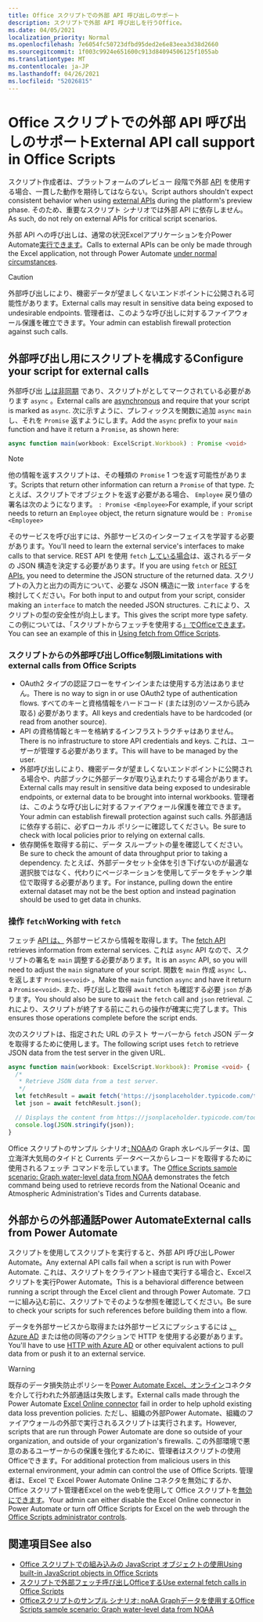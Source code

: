 ```yaml
---
title: Office スクリプトでの外部 API 呼び出しのサポート
description: スクリプトで外部 API 呼び出しを行うOffice。
ms.date: 04/05/2021
localization_priority: Normal
ms.openlocfilehash: 7e6054fc50723dfbd95ded2e6e83eea3d38d2660
ms.sourcegitcommit: 1f003c9924e651600c913d84094506125f1055ab
ms.translationtype: MT
ms.contentlocale: ja-JP
ms.lasthandoff: 04/26/2021
ms.locfileid: "52026815"
---
```

# <a name="external-api-call-support-in-office-scripts"></a><span data-ttu-id="c88da-103">Office スクリプトでの外部 API 呼び出しのサポート</span><span class="sxs-lookup"><span data-stu-id="c88da-103">External API call support in Office Scripts</span></span>

<span data-ttu-id="c88da-104">スクリプト作成者は、プラットフォームのプレビュー 段階で外部 [API](https://developer.mozilla.org/docs/Web/API) を使用する場合、一貫した動作を期待してはならない。</span><span class="sxs-lookup"><span data-stu-id="c88da-104">Script authors shouldn't expect consistent behavior when using [external APIs](https://developer.mozilla.org/docs/Web/API) during the platform's preview phase.</span></span> <span data-ttu-id="c88da-105">そのため、重要なスクリプト シナリオでは外部 API に依存しません。</span><span class="sxs-lookup"><span data-stu-id="c88da-105">As such, do not rely on external APIs for critical script scenarios.</span></span>

<span data-ttu-id="c88da-106">外部 API への呼び出しは、通常の状況Excelアプリケーションを介Power Automate[実行できます](#external-calls-from-power-automate)。</span><span class="sxs-lookup"><span data-stu-id="c88da-106">Calls to external APIs can be only be made through the Excel application, not through Power Automate [under normal circumstances](#external-calls-from-power-automate).</span></span>

> [!CAUTION]
> <span data-ttu-id="c88da-107">外部呼び出しにより、機密データが望ましくないエンドポイントに公開される可能性があります。</span><span class="sxs-lookup"><span data-stu-id="c88da-107">External calls may result in sensitive data being exposed to undesirable endpoints.</span></span> <span data-ttu-id="c88da-108">管理者は、このような呼び出しに対するファイアウォール保護を確立できます。</span><span class="sxs-lookup"><span data-stu-id="c88da-108">Your admin can establish firewall protection against such calls.</span></span>

## <a name="configure-your-script-for-external-calls"></a><span data-ttu-id="c88da-109">外部呼び出し用にスクリプトを構成する</span><span class="sxs-lookup"><span data-stu-id="c88da-109">Configure your script for external calls</span></span>

<span data-ttu-id="c88da-110">外部呼び出 [しは非同期](https://developer.mozilla.org/docs/Learn/JavaScript/Asynchronous/Async_await) であり、スクリプトがとしてマークされている必要があります `async` 。</span><span class="sxs-lookup"><span data-stu-id="c88da-110">External calls are [asynchronous](https://developer.mozilla.org/docs/Learn/JavaScript/Asynchronous/Async_await) and require that your script is marked as `async`.</span></span> <span data-ttu-id="c88da-111">次に示すように、プレフィックスを関数に追加 `async` `main` し、それを `Promise` 返すようにします。</span><span class="sxs-lookup"><span data-stu-id="c88da-111">Add the `async` prefix to your `main` function and have it return a `Promise`, as shown here:</span></span>

```typescript
async function main(workbook: ExcelScript.Workbook) : Promise <void>
```

> [!NOTE]
> <span data-ttu-id="c88da-112">他の情報を返すスクリプトは、その種類の `Promise` 1 つを返す可能性があります。</span><span class="sxs-lookup"><span data-stu-id="c88da-112">Scripts that return other information can return a `Promise` of that type.</span></span> <span data-ttu-id="c88da-113">たとえば、スクリプトでオブジェクトを返す必要がある場合、 `Employee` 戻り値の署名は次のようになります。 `: Promise <Employee>`</span><span class="sxs-lookup"><span data-stu-id="c88da-113">For example, if your script needs to return an `Employee` object, the return signature would be `: Promise <Employee>`</span></span>

<span data-ttu-id="c88da-114">そのサービスを呼び出すには、外部サービスのインターフェイスを学習する必要があります。</span><span class="sxs-lookup"><span data-stu-id="c88da-114">You'll need to learn the external service's interfaces to make calls to that service.</span></span> <span data-ttu-id="c88da-115">REST API を使用 `fetch` [している場合](https://wikipedia.org/wiki/Representational_state_transfer)は、返されるデータの JSON 構造を決定する必要があります。</span><span class="sxs-lookup"><span data-stu-id="c88da-115">If you are using `fetch` or [REST APIs](https://wikipedia.org/wiki/Representational_state_transfer), you need to determine the JSON structure of the returned data.</span></span> <span data-ttu-id="c88da-116">スクリプトの入力と出力の両方について、必要な JSON 構造に一致 `interface` するを検討してください。</span><span class="sxs-lookup"><span data-stu-id="c88da-116">For both input to and output from your script, consider making an `interface` to match the needed JSON structures.</span></span> <span data-ttu-id="c88da-117">これにより、スクリプトの型の安全性が向上します。</span><span class="sxs-lookup"><span data-stu-id="c88da-117">This gives the script more type safety.</span></span> <span data-ttu-id="c88da-118">この例については、「スクリプトからフェッチを使用する[」でOfficeできます](../resources/samples/external-fetch-calls.md)。</span><span class="sxs-lookup"><span data-stu-id="c88da-118">You can see an example of this in [Using fetch from Office Scripts](../resources/samples/external-fetch-calls.md).</span></span>

### <a name="limitations-with-external-calls-from-office-scripts"></a><span data-ttu-id="c88da-119">スクリプトからの外部呼び出しOffice制限</span><span class="sxs-lookup"><span data-stu-id="c88da-119">Limitations with external calls from Office Scripts</span></span>

* <span data-ttu-id="c88da-120">OAuth2 タイプの認証フローをサインインまたは使用する方法はありません。</span><span class="sxs-lookup"><span data-stu-id="c88da-120">There is no way to sign in or use OAuth2 type of authentication flows.</span></span> <span data-ttu-id="c88da-121">すべてのキーと資格情報をハードコード (または別のソースから読み取る) 必要があります。</span><span class="sxs-lookup"><span data-stu-id="c88da-121">All keys and credentials have to be hardcoded (or read from another source).</span></span>
* <span data-ttu-id="c88da-122">API の資格情報とキーを格納するインフラストラクチャはありません。</span><span class="sxs-lookup"><span data-stu-id="c88da-122">There is no infrastructure to store API credentials and keys.</span></span> <span data-ttu-id="c88da-123">これは、ユーザーが管理する必要があります。</span><span class="sxs-lookup"><span data-stu-id="c88da-123">This will have to be managed by the user.</span></span>
* <span data-ttu-id="c88da-124">外部呼び出しにより、機密データが望ましくないエンドポイントに公開される場合や、内部ブックに外部データが取り込まれたりする場合があります。</span><span class="sxs-lookup"><span data-stu-id="c88da-124">External calls may result in sensitive data being exposed to undesirable endpoints, or external data to be brought into internal workbooks.</span></span> <span data-ttu-id="c88da-125">管理者は、このような呼び出しに対するファイアウォール保護を確立できます。</span><span class="sxs-lookup"><span data-stu-id="c88da-125">Your admin can establish firewall protection against such calls.</span></span> <span data-ttu-id="c88da-126">外部通話に依存する前に、必ずローカル ポリシーに確認してください。</span><span class="sxs-lookup"><span data-stu-id="c88da-126">Be sure to check with local policies prior to relying on external calls.</span></span>
* <span data-ttu-id="c88da-127">依存関係を取得する前に、データ スループットの量を確認してください。</span><span class="sxs-lookup"><span data-stu-id="c88da-127">Be sure to check the amount of data throughput prior to taking a dependency.</span></span> <span data-ttu-id="c88da-128">たとえば、外部データセット全体を引き下げないのが最適な選択肢ではなく、代わりにページネーションを使用してデータをチャンク単位で取得する必要があります。</span><span class="sxs-lookup"><span data-stu-id="c88da-128">For instance, pulling down the entire external dataset may not be the best option and instead pagination should be used to get data in chunks.</span></span>

### <a name="working-with-fetch"></a><span data-ttu-id="c88da-129">操作 `fetch`</span><span class="sxs-lookup"><span data-stu-id="c88da-129">Working with `fetch`</span></span>

<span data-ttu-id="c88da-130">フェッチ [API は、](https://developer.mozilla.org/docs/Web/API/Fetch_API) 外部サービスから情報を取得します。</span><span class="sxs-lookup"><span data-stu-id="c88da-130">The [fetch API](https://developer.mozilla.org/docs/Web/API/Fetch_API) retrieves information from external services.</span></span> <span data-ttu-id="c88da-131">これは `async` API なので、スクリプトの署名を `main` 調整する必要があります。</span><span class="sxs-lookup"><span data-stu-id="c88da-131">It is an `async` API, so you will need to adjust the `main` signature of your script.</span></span> <span data-ttu-id="c88da-132">関数を `main` 作成 `async` し、 を返します `Promise<void>` 。</span><span class="sxs-lookup"><span data-stu-id="c88da-132">Make the `main` function `async` and have it return a `Promise<void>`.</span></span> <span data-ttu-id="c88da-133">また、呼び出しと取得 `await` `fetch` も確認する必要 `json` があります。</span><span class="sxs-lookup"><span data-stu-id="c88da-133">You should also be sure to `await` the `fetch` call and `json` retrieval.</span></span> <span data-ttu-id="c88da-134">これにより、スクリプトが終了する前にこれらの操作が確実に完了します。</span><span class="sxs-lookup"><span data-stu-id="c88da-134">This ensures those operations complete before the script ends.</span></span>

<span data-ttu-id="c88da-135">次のスクリプトは、指定された URL のテスト サーバーから `fetch` JSON データを取得するために使用します。</span><span class="sxs-lookup"><span data-stu-id="c88da-135">The following script uses `fetch` to retrieve JSON data from the test server in the given URL.</span></span>

```TypeScript
async function main(workbook: ExcelScript.Workbook): Promise <void> {
  /* 
   * Retrieve JSON data from a test server.
   */
  let fetchResult = await fetch('https://jsonplaceholder.typicode.com/todos/1');
  let json = await fetchResult.json();

  // Displays the content from https://jsonplaceholder.typicode.com/todos/1
  console.log(JSON.stringify(json));
}
```

<span data-ttu-id="c88da-136">Office スクリプトのサンプル シナリオ[: NOAA](../resources/scenarios/noaa-data-fetch.md)の Graph 水レベルデータは、国立海洋大気局のタイドと Currents データベースからレコードを取得するために使用されるフェッチ コマンドを示しています。</span><span class="sxs-lookup"><span data-stu-id="c88da-136">The [Office Scripts sample scenario: Graph water-level data from NOAA](../resources/scenarios/noaa-data-fetch.md) demonstrates the fetch command being used to retrieve records from the National Oceanic and Atmospheric Administration's Tides and Currents database.</span></span>

## <a name="external-calls-from-power-automate"></a><span data-ttu-id="c88da-137">外部からの外部通話Power Automate</span><span class="sxs-lookup"><span data-stu-id="c88da-137">External calls from Power Automate</span></span>

<span data-ttu-id="c88da-138">スクリプトを使用してスクリプトを実行すると、外部 API 呼び出しPower Automate。</span><span class="sxs-lookup"><span data-stu-id="c88da-138">Any external API calls fail when a script is run with Power Automate.</span></span> <span data-ttu-id="c88da-139">これは、スクリプトをクライアント経由で実行する場合と、Excelスクリプトを実行Power Automate。</span><span class="sxs-lookup"><span data-stu-id="c88da-139">This is a behavioral difference between running a script through the Excel client and through Power Automate.</span></span> <span data-ttu-id="c88da-140">フローに組み込む前に、スクリプトでそのような参照を確認してください。</span><span class="sxs-lookup"><span data-stu-id="c88da-140">Be sure to check your scripts for such references before building them into a flow.</span></span>

<span data-ttu-id="c88da-141">データを外部サービスから取得または外部サービスにプッシュするには [、Azure AD](/connectors/webcontents/) または他の同等のアクションで HTTP を使用する必要があります。</span><span class="sxs-lookup"><span data-stu-id="c88da-141">You'll have to use [HTTP with Azure AD](/connectors/webcontents/) or other equivalent actions to pull data from or push it to an external service.</span></span>

> [!WARNING]
> <span data-ttu-id="c88da-142">既存のデータ損失防止ポリシーを[Power Automate Excel、オンライン](/connectors/excelonlinebusiness)コネクタを介して行われた外部通話は失敗します。</span><span class="sxs-lookup"><span data-stu-id="c88da-142">External calls made through the Power Automate [Excel Online connector](/connectors/excelonlinebusiness) fail in order to help uphold existing data loss prevention policies.</span></span> <span data-ttu-id="c88da-143">ただし、組織の外部Power Automate、組織のファイアウォールの外部で実行されるスクリプトは実行されます。</span><span class="sxs-lookup"><span data-stu-id="c88da-143">However, scripts that are run through Power Automate are done so outside of your organization, and outside of your organization's firewalls.</span></span> <span data-ttu-id="c88da-144">この外部環境で悪意のあるユーザーからの保護を強化するために、管理者はスクリプトの使用Officeできます。</span><span class="sxs-lookup"><span data-stu-id="c88da-144">For additional protection from malicious users in this external environment, your admin can control the use of Office Scripts.</span></span> <span data-ttu-id="c88da-145">管理者は、Excel で Excel Power Automate Online コネクタを無効にするか、Office スクリプト管理者Excel on the webを使用して Office スクリプトを[無効にできます](/microsoft-365/admin/manage/manage-office-scripts-settings)。</span><span class="sxs-lookup"><span data-stu-id="c88da-145">Your admin can either disable the Excel Online connector in Power Automate or turn off Office Scripts for Excel on the web through the [Office Scripts administrator controls](/microsoft-365/admin/manage/manage-office-scripts-settings).</span></span>

## <a name="see-also"></a><span data-ttu-id="c88da-146">関連項目</span><span class="sxs-lookup"><span data-stu-id="c88da-146">See also</span></span>

* [<span data-ttu-id="c88da-147">Office スクリプトでの組み込みの JavaScript オブジェクトの使用</span><span class="sxs-lookup"><span data-stu-id="c88da-147">Using built-in JavaScript objects in Office Scripts</span></span>](javascript-objects.md)
* [<span data-ttu-id="c88da-148">スクリプトで外部フェッチ呼び出しOfficeする</span><span class="sxs-lookup"><span data-stu-id="c88da-148">Use external fetch calls in Office Scripts</span></span>](../resources/samples/external-fetch-calls.md)
* [<span data-ttu-id="c88da-149">Officeスクリプトのサンプル シナリオ: noAA Graphデータを使用する</span><span class="sxs-lookup"><span data-stu-id="c88da-149">Office Scripts sample scenario: Graph water-level data from NOAA</span></span>](../resources/scenarios/noaa-data-fetch.md)
